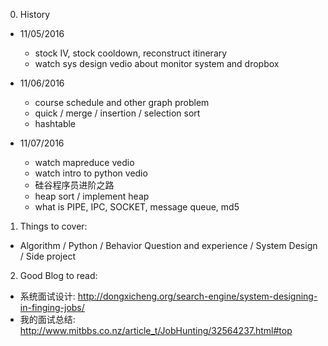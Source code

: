 0. History  
  - 11/05/2016    
    - stock IV, stock cooldown, reconstruct itinerary
    - watch sys design vedio about monitor system and dropbox
  
  - 11/06/2016    
    - course schedule and other graph problem
    - quick / merge / insertion / selection sort
    - hashtable
    
  - 11/07/2016
    - watch mapreduce vedio
    - watch intro to python vedio
    - 硅谷程序员进阶之路
    - heap sort / implement heap
    - what is PIPE, IPC, SOCKET, message queue, md5  
      
1. Things to cover:      
  - Algorithm / Python / Behavior Question and experience / System Design / Side project  

2. Good Blog to read:
  - 系统面试设计: http://dongxicheng.org/search-engine/system-designing-in-finging-jobs/
  - 我的面试总结: http://www.mitbbs.co.nz/article_t/JobHunting/32564237.html#top

